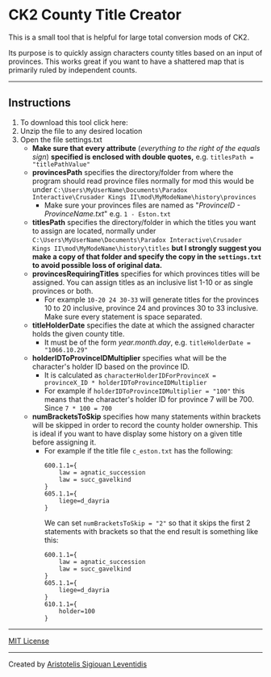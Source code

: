 # CK2 County Title Creator

This is a small tool that is helpful for large total conversion mods of CK2.
 
Its purpose is to quickly assign characters county titles based on an input of provinces.
This works great if you want to have a shattered map that is primarily ruled by
independent counts.

****

## Instructions

1. To download this tool click here:
2. Unzip the file to any desired location
3. Open the file settings.txt
    *  **Make sure that every attribute** (*everything to the right of the equals sign*) **specified is enclosed with double quotes,** e.g. `titlesPath = "titlePathValue"`
    *  **provincesPath** specifies the directory/folder from where the program should read province files
	  normally for mod this would be under `C:\Users\MyUserName\Documents\Paradox Interactive\Crusader Kings II\mod\MyModeName\history\provinces`
      	* Make sure your provinces files are named as "*ProvinceID - ProvinceName.txt*" e.g. `1 - Eston.txt`
    * **titlesPath** specifies the directory/folder in which the titles you want to
      assign are located, normally under `C:\Users\MyUserName\Documents\Paradox Interactive\Crusader Kings II\mod\MyModeName\history\titles`
	  **but I strongly suggest you make a copy of that folder and specify the copy in the `settings.txt` to avoid possible loss of original data.** 
	* **provincesRequiringTitles** specifies for which provinces titles will be assigned.
      You can assign titles as an inclusive list 1-10 or as single provinces or both.
		* For example `10-20 24 30-33` will generate titles for the provinces 10 to 20 inclusive, province 24 and provinces 30 to 33 inclusive. Make sure every statement is space separated.
    * **titleHolderDate** specifies the date at which the assigned character holds the given county title.
		* It must be of the form *year.month.day*, e.g. `titleHolderDate = "1066.10.29"`
    * **holderIDToProvinceIDMultiplier** specifies what will be the character's holder ID based on the province ID.
		* It is calculated as `characterHolderIDForProvinceX = provinceX_ID * holderIDToProvinceIDMultiplier`
		* For example if `holderIDToProvinceIDMultiplier = "100"` this means that the character's holder ID for province 7 will be 700. Since `7 * 100 = 700`
    * **numBracketsToSkip** specifies how many statements within brackets will be skipped in order to record the county holder ownership. This is ideal if you want to have display some history
		on a given title before assigning it.
        * For example if the title file `c_eston.txt` has the following:
			```
			600.1.1={
				law = agnatic_succession
				law = succ_gavelkind
			}
			605.1.1={
				liege=d_dayria
			}
			```
		   We can set `numBracketsToSkip = "2"` so that it skips the first 2 statements with brackets so that the end result is something like this:
			```
			600.1.1={
				law = agnatic_succession
				law = succ_gavelkind
			}
			605.1.1={
				liege=d_dayria
			}			
			610.1.1={
				holder=100
			}
			```

****
[MIT License](LICENSE.md)
****
Created by [Aristotelis Sigiouan Leventidis](https://github.com/aristotle333)